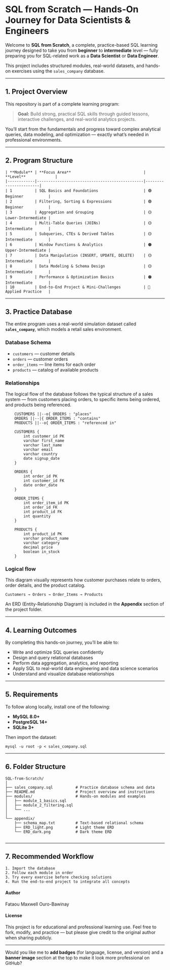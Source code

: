 
# SQL from Scratch — Hands-On Journey for Data Scientists & Engineers

Welcome to **SQL from Scratch**, a complete, practice-based SQL learning journey designed to take you from **beginner** to **intermediate** level — fully preparing you for SQL-related work as a **Data Scientist** or **Data Engineer**.

This project includes structured modules, real-world datasets, and hands-on exercises using the `sales_company` database.

---

## 1. Project Overview

This repository is part of a complete learning program:
> **Goal:** Build strong, practical SQL skills through guided lessons, interactive challenges, and real-world analytics projects.

You’ll start from the fundamentals and progress toward complex analytical queries, data modeling, and optimization — exactly what’s needed in professional environments.

---

## 2. Program Structure

```
| **Module** | **Focus Area**                                | **Level**             |
|------------|-----------------------------------------------|-----------------------|
| 1          | SQL Basics and Foundations                    | 🟢 Beginner           |
| 2          | Filtering, Sorting & Expressions              | 🟢 Beginner           |
| 3          | Aggregation and Grouping                      | 🟡 Lower-Intermediate |
| 4          | Multi-Table Queries (JOINs)                   | 🟡 Intermediate       |
| 5          | Subqueries, CTEs & Derived Tables             | 🟡 Intermediate       |
| 6          | Window Functions & Analytics                  | 🟠 Upper-Intermediate |
| 7          | Data Manipulation (INSERT, UPDATE, DELETE)    | 🟡 Intermediate       |
| 8          | Data Modeling & Schema Design                 | 🟡 Intermediate       |
| 9          | Performance & Optimization Basics             | 🟠 Intermediate       |
| 10         | End-to-End Project & Mini-Challenges          | 🔵 Applied Practice   |
```

---

## 3. Practice Database

The entire program uses a real-world simulation dataset called **`sales_company`**, which models a retail sales environment.

### **Database Schema**
- `customers` — customer details  
- `orders` — customer orders  
- `order_items` — line items for each order  
- `products` — catalog of available products  


### **Relationships**

The logical flow of the database follows the typical structure of a sales system — from customers placing orders, to specific items being ordered, and products being referenced.

```
    CUSTOMERS ||--o{ ORDERS : "places"
    ORDERS ||--|{ ORDER_ITEMS : "contains"
    PRODUCTS ||--o{ ORDER_ITEMS : "referenced in"
    
    CUSTOMERS {
        int customer_id PK
        varchar first_name
        varchar last_name
        varchar email
        varchar country
        date signup_date
    }
    
    ORDERS {
        int order_id PK
        int customer_id FK
        date order_date
    }
    
    ORDER_ITEMS {
        int order_item_id PK
        int order_id FK
        int product_id FK
        int quantity
    }
    
    PRODUCTS {
        int product_id PK
        varchar product_name
        varchar category
        decimal price
        boolean in_stock
    }
```

### Logical flow

This diagram visually represents how customer purchases relate to orders, order details, and the product catalog.

```
Customers → Orders → Order_Items → Products
```

An ERD (Entity-Relationship Diagram) is included in the **Appendix** section of the project folder.

---

## 4. Learning Outcomes

By completing this hands-on journey, you’ll be able to:

- Write and optimize SQL queries confidently  
- Design and query relational databases  
- Perform data aggregation, analytics, and reporting  
- Apply SQL to real-world data engineering and data science scenarios  
- Understand and visualize database relationships  

---

## 5. Requirements

To follow along locally, install one of the following:

- **MySQL 8.0+**
- **PostgreSQL 14+**
- **SQLite 3+**

Then import the dataset:

```
mysql -u root -p < sales_company.sql
```
---

## 6. Folder Structure

```
SQL-from-Scratch/
│
├── sales_company.sql          # Practice database schema and data
├── README.md                  # Project overview and instructions
├── modules/                   # Hands-on modules and examples
│   ├── module_1_basics.sql
│   ├── module_2_filtering.sql
│   └── ...
│
└── appendix/
    ├── schema_map.txt         # Text-based relational schema
    ├── ERD_light.png          # Light theme ERD
    └── ERD_dark.png           # Dark theme ERD
    
```

---

## 7. Recommended Workflow

```
1. Import the database
2. Follow each module in order
3. Try every exercise before checking solutions
4. Run the end-to-end project to integrate all concepts
```

#### Author

Fataou Maxwell Ouro-Bawinay

#### License

This project is for educational and professional learning use.
Feel free to fork, modify, and practice — but please give credit to the original author when sharing publicly.


---

Would you like me to **add badges** (for language, license, and version) and a **banner image** section at the top to make it look more professional on GitHub?
